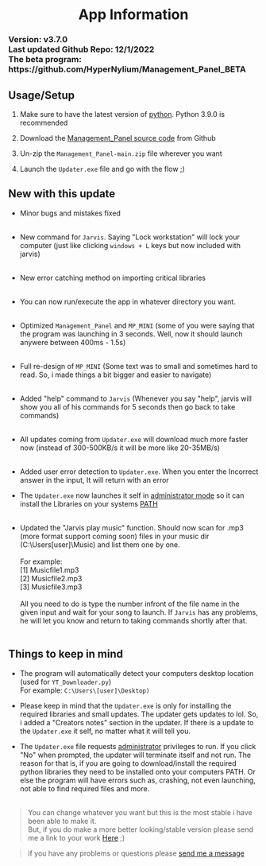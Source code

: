 


<h1 align="center">App Information</h1>

<h3>
Version: v3.7.0<br>
Last updated Github Repo: 12/1/2022<br>
The beta program: https://github.com/HyperNylium/Management_Panel_BETA
</h3>

## Usage/Setup

1. Make sure to have the latest version of [python](https://www.python.org/downloads/). Python 3.9.0 is recommended

2. Download the [Management_Panel source code](https://github.com/HyperNylium/Management_Panel/archive/refs/heads/main.zip) from Github

3. Un-zip the `Management_Panel-main.zip` file wherever you want

4. Launch the `Updater.exe` file and go with the flow ;)


## New with this update
- Minor bugs and mistakes fixed<br><br>

- New command for `Jarvis`. Saying "Lock workstation" will lock your computer (just like clicking `windows + L` keys but now included with jarvis)<br><br>

- New error catching method on importing critical libraries<br><br>

- You can now run/execute the app in whatever directory you want.<br><br>

- Optimized `Management_Panel` and `MP_MINI` (some of you were saying that the program was launching in 3 seconds. Well, now it should launch anywere between 400ms - 1.5s)<br><br>

- Full re-design of `MP_MINI` (Some text was to small and sometimes hard to read. So, i made things a bit bigger and easier to navigate)<br><br>

- Added "help" command to `Jarvis` (Whenever you say "help", jarvis will show you all of his commands for 5 seconds then go back to take commands)<br><br>

- All updates coming from `Updater.exe` will download much more faster now (instead of 300-500KB/s it will be more like 20-35MB/s)<br><br>

- Added user error detection to `Updater.exe`. When you enter the Incorrect answer in the input, It will return with an error

- The `Updater.exe` now launches it self in [administrator mode](https://www.digitalcitizen.life/run-as-admin-windows-11/#ftoc-heading-5) so it can install the Libraries on your systems [PATH](https://www.maketecheasier.com/what-is-the-windows-path#incontent-ad1)<br><br>

- Updated the "Jarvis play music" function. Should now scan for .mp3 (more format support coming soon) files in your music dir (C:\Users\[user]\Music) and list them one by one.<br><br>
  For example:<br>
    [1] Musicfile1.mp3<br>
    [2] Musicfile2.mp3<br>
    [3] Musicfile3.mp3<br><br>
    All you need to do is type the number infront of the file name in the given input and wait for your song to launch. If `Jarvis` has any problems, he will let you know and return to taking commands shortly after that.<br><br>


## Things to keep in mind
- The program will automatically detect your computers desktop location (used for `YT_Downloader.py`)<br> For example: `C:\Users\[user]\Desktop)`



- Please keep in mind that the `Updater.exe` is only for installing the required libraries and small updates. The updater gets updates to lol. So, i added a "Creators notes" section in the updater. If there is a update to the `Updater.exe` it self, no matter what it will tell you.

- The `Updater.exe` file requests [administrator](https://www.digitalcitizen.life/run-as-admin-windows-11/#ftoc-heading-5) privileges to run. If you click "No" when prompted, the updater will terminate itself and not run. The reason for that is, if you are going to download/install the required python libraries they need to be installed onto your computers PATH. Or else the program will have errors such as, crashing, not even launching, not able to find required files and more.<br><br>

> You can change whatever you want but this is the most stable i have been able to make it.<br>But, if you do make a more better looking/stable version please send me a link to your work [Here](http://www.hypernylium.com/en-en/customer-support/) ;)

> if you have any problems or questions please [send me a message](http://www.hypernylium.com/en-en/customer-support/)
